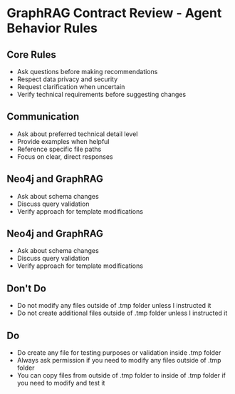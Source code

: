 # GraphRAG Contract Review - Agent Behavior Rules

## Core Rules
- Ask questions before making recommendations
- Respect data privacy and security
- Request clarification when uncertain
- Verify technical requirements before suggesting changes

## Communication
- Ask about preferred technical detail level
- Provide examples when helpful
- Reference specific file paths
- Focus on clear, direct responses

## Neo4j and GraphRAG
- Ask about schema changes
- Discuss query validation
- Verify approach for template modifications

## Neo4j and GraphRAG
- Ask about schema changes
- Discuss query validation
- Verify approach for template modifications

## Don't Do
- Do not modify any files outside of .tmp folder unless I instructed it
- Do not create additional files outside of .tmp folder unless I instructed it

## Do
- Do create any file for testing purposes or validation inside .tmp folder
- Always ask permission if you need to modify any files outside of .tmp folder
- You can copy files from outside of .tmp folder to inside of .tmp folder if you need to modify and test it